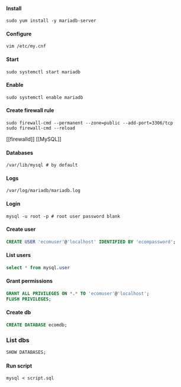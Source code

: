 #### Install
```shell
sudo yum install -y mariadb-server
```

#### Configure
```shell
vim /etc/my.cnf
```

#### Start
```shell
sudo systemctl start mariadb
```

#### Enable
```shell
sudo systemctl enable mariadb
```

#### Create firewall rule
``` shell
sudo firewall-cmd --permanent --zone=public --add-port=3306/tcp
sudo firewall-cmd --reload
```

[[firewalld]]
[[MySQL]]

#### Databases
```shell
/var/lib/mysql # by default
```

#### Logs
``` shell
/var/log/mariadb/mariadb.log
```

#### Login
``` shell
mysql -u root -p # root user password blank
```

#### Create user
``` sql
CREATE USER 'ecomuser'@'localhost' IDENTIFIED BY 'ecompassword';
```

#### List users
```sql
select * from mysql.user
```

#### Grant permissions
```sql
GRANT ALL PRIVILEGES ON *.* TO 'ecomuser'@'localhost';
FLUSH PRIVILEGES;
```

#### Create db
``` sql
CREATE DATABASE ecomdb;
```

### List dbs
``` sql
SHOW DATABASES;
```

#### Run script
``` shell
mysql < script.sql
```

